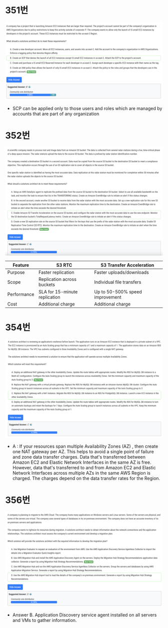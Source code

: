 # 351번

![image-20240130095651146](images/20240130_examtopic_sap_351-360/image-20240130095651146.png)

- SCP can be applied only to those users and roles which are managed by accounts that are part of any organization 

# 352번

![image-20240130095819575](images/20240130_examtopic_sap_351-360/image-20240130095819575.png)

| Feature     | S3 RTC                        | S3 Transfer Acceleration        |
| ----------- | ----------------------------- | ------------------------------- |
| Purpose     | Faster replication            | Faster uploads/downloads        |
| Scope       | Replication across buckets    | Individual file transfers       |
| Performance | SLA for 15-minute replication | Up to 50-500% speed improvement |
| Cost        | Additional charge             | Additional charge               |

# 354번

![image-20240130100230115](images/20240130_examtopic_sap_351-360/image-20240130100230115.png)

- A : If your resources span multiple Availability Zones (AZ) , then create one NAT gateway per AZ. This helps to avoid a single point of failure and zone data transfer charges. Data that's transferred between Amazon EC2 and Elastic Network Interfaces in the same AZ is free. However, data that's transferred to and from Amazon EC2 and Elastic Network Interfaces across multiple AZs in the same AWS Region is charged. The charges depend on the data transfer rates for the Region.

# 356번

![image-20240130100348274](images/20240130_examtopic_sap_351-360/image-20240130100348274.png)

- Answer B. Application Discovery service agent installed on all servers and VMs to gather information.